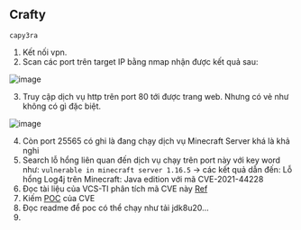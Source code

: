 ## Crafty
`capy3ra`

1. Kết nối vpn.
2. Scan các port trên target IP bằng nmap nhận được kết quả sau:

![image](https://github.com/capy3ra/HackTheBox/assets/80744099/4c888eb3-89a1-4da6-9ccc-d77a6c808de7)

3. Truy cập dịch vụ http trên port 80 tới được trang web. Nhưng có vẻ như không có gì đặc biệt.

![image](https://github.com/capy3ra/HackTheBox/assets/80744099/ebd680f3-a508-47ef-ab0a-294b81941ce7)

4. Còn port 25565 có ghi là đang chạy dịch vụ Minecraft Server khá là khả nghi
5. Search lỗ hổng liên quan đến dịch vụ chạy trên port này với key word như: `vulnerable in minecraft server 1.16.5` -> các kết quả dẫn đến: Lỗ hổng Log4j trên Minecraft: Java edition với mã CVE-2021-44228
6. Đọc tài liệu của VCS-TI phân tích mã CVE này [Ref](https://blog.viettelcybersecurity.com/cve-2021-44228-lo-hong-nghiem-trong-tren-thu-vien-apache-log4j-va-cac-van-de-lien-quan/)
7. Kiếm [POC](https://github.com/kozmer/log4j-shell-poc) của CVE
8. Đọc readme để poc có thể chạy như tải jdk8u20...
9. 
